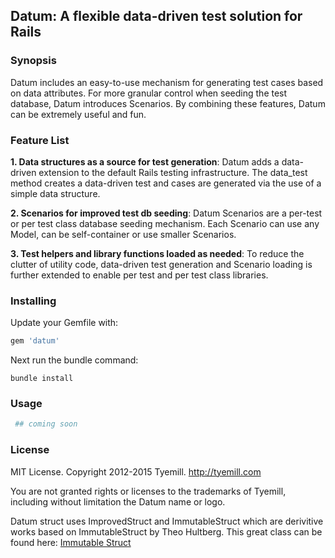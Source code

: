 ## Datum: A flexible data-driven test solution for Rails

### Synopsis
Datum includes an easy-to-use mechanism for generating test cases based on data attributes. For more granular control when seeding the test database, Datum introduces Scenarios. By combining these features, Datum can be extremely useful and fun.


### Feature List
**1. Data structures as a source for test generation**: Datum adds a data-driven extension to the default Rails testing infrastructure. The data_test method creates a data-driven test and cases are generated via the use of a simple data structure.

**2. Scenarios for improved test db seeding**: Datum Scenarios are a per-test or per test class database seeding mechanism. Each Scenario can use any Model, can be self-container or use smaller Scenarios.

**3. Test helpers and library functions loaded as needed**: To reduce the clutter of utility code, data-driven test generation and Scenario loading is further extended to enable per test and per test class libraries.


### Installing
Update your Gemfile with:

```ruby
gem 'datum'
```

Next run the bundle command:

```console
bundle install
```


### Usage

```ruby
 ## coming soon
```


### License

MIT License. Copyright 2012-2015 Tyemill. http://tyemill.com

You are not granted rights or licenses to the trademarks of Tyemill, including without limitation the Datum name or logo.

Datum struct uses ImprovedStruct and ImmutableStruct which are derivitive works based on ImmutableStruct by Theo Hultberg. This great class can be found here: [Immutable Struct](https://github.com/iconara/immutable_struct)
